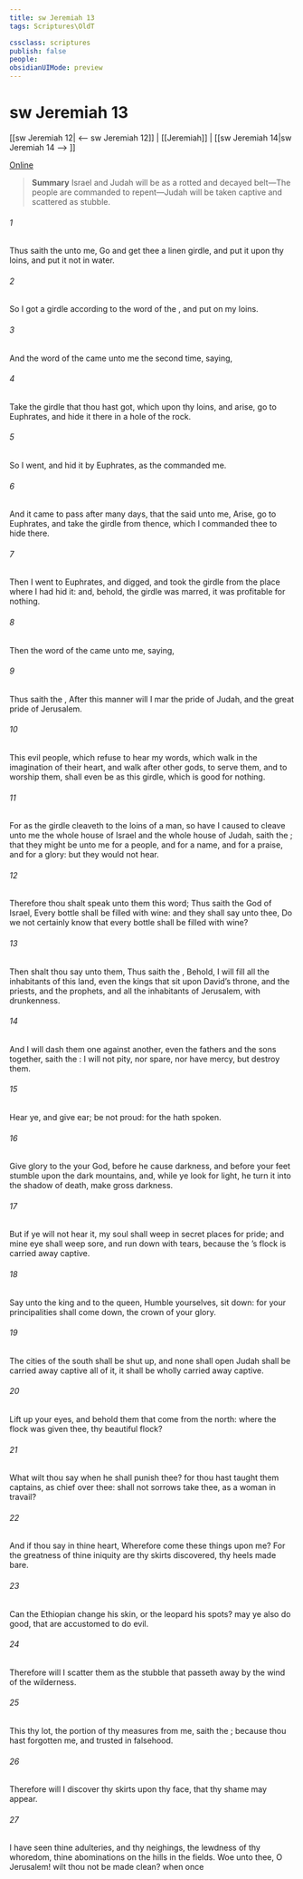 ```yaml
---
title: sw Jeremiah 13
tags: Scriptures\OldT

cssclass: scriptures
publish: false
people:
obsidianUIMode: preview
---
```


# sw Jeremiah 13
[[sw Jeremiah 12| <-- sw Jeremiah 12]] | [[Jeremiah]] | [[sw Jeremiah 14|sw Jeremiah 14 --> ]]

[Online](https://churchofjesuschrist.org/study/scriptures/ot/jer/13?lang=eng)

> __Summary__
Israel and Judah will be as a rotted and decayed belt—The people are commanded to repent—Judah will be taken captive and scattered as stubble.

###### 1 
Thus saith the  unto me, Go and get thee a linen girdle, and put it upon thy loins, and put it not in water.

###### 2 
So I got a girdle according to the word of the , and put  on my loins.

###### 3 
And the word of the  came unto me the second time, saying,

###### 4 
Take the girdle that thou hast got, which  upon thy loins, and arise, go to Euphrates, and hide it there in a hole of the rock.

###### 5 
So I went, and hid it by Euphrates, as the  commanded me.

###### 6 
And it came to pass after many days, that the  said unto me, Arise, go to Euphrates, and take the girdle from thence, which I commanded thee to hide there.

###### 7 
Then I went to Euphrates, and digged, and took the girdle from the place where I had hid it: and, behold, the girdle was marred, it was profitable for nothing.

###### 8 
Then the word of the  came unto me, saying,

###### 9 
Thus saith the , After this manner will I mar the pride of Judah, and the great pride of Jerusalem.

###### 10 
This evil people, which refuse to hear my words, which walk in the imagination of their heart, and walk after other gods, to serve them, and to worship them, shall even be as this girdle, which is good for nothing.

###### 11 
For as the girdle cleaveth to the loins of a man, so have I caused to cleave unto me the whole house of Israel and the whole house of Judah, saith the ; that they might be unto me for a people, and for a name, and for a praise, and for a glory: but they would not hear.

###### 12 
Therefore thou shalt speak unto them this word; Thus saith the  God of Israel, Every bottle shall be filled with wine: and they shall say unto thee, Do we not certainly know that every bottle shall be filled with wine?

###### 13 
Then shalt thou say unto them, Thus saith the , Behold, I will fill all the inhabitants of this land, even the kings that sit upon David’s throne, and the priests, and the prophets, and all the inhabitants of Jerusalem, with drunkenness.

###### 14 
And I will dash them one against another, even the fathers and the sons together, saith the : I will not pity, nor spare, nor have mercy, but destroy them.

###### 15 
Hear ye, and give ear; be not proud: for the  hath spoken.

###### 16 
Give glory to the  your God, before he cause darkness, and before your feet stumble upon the dark mountains, and, while ye look for light, he turn it into the shadow of death,  make  gross darkness.

###### 17 
But if ye will not hear it, my soul shall weep in secret places for  pride; and mine eye shall weep sore, and run down with tears, because the ’s flock is carried away captive.

###### 18 
Say unto the king and to the queen, Humble yourselves, sit down: for your principalities shall come down,  the crown of your glory.

###### 19 
The cities of the south shall be shut up, and none shall open  Judah shall be carried away captive all of it, it shall be wholly carried away captive.

###### 20 
Lift up your eyes, and behold them that come from the north: where  the flock  was given thee, thy beautiful flock?

###### 21 
What wilt thou say when he shall punish thee? for thou hast taught them  captains,  as chief over thee: shall not sorrows take thee, as a woman in travail?

###### 22 
And if thou say in thine heart, Wherefore come these things upon me? For the greatness of thine iniquity are thy skirts discovered,  thy heels made bare.

###### 23 
Can the Ethiopian change his skin, or the leopard his spots?  may ye also do good, that are accustomed to do evil.

###### 24 
Therefore will I scatter them as the stubble that passeth away by the wind of the wilderness.

###### 25 
This  thy lot, the portion of thy measures from me, saith the ; because thou hast forgotten me, and trusted in falsehood.

###### 26 
Therefore will I discover thy skirts upon thy face, that thy shame may appear.

###### 27 
I have seen thine adulteries, and thy neighings, the lewdness of thy whoredom,  thine abominations on the hills in the fields. Woe unto thee, O Jerusalem! wilt thou not be made clean? when  once 

